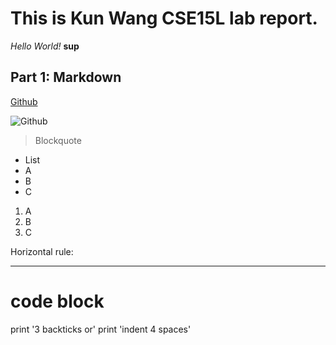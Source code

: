# This is Kun Wang CSE15L lab report.  
*Hello World!*
**sup**
## Part 1: Markdown
[Github](http://github.com)

![Github](http://upload.wikimedia.org/wikipedia/commons/9/91/Octicons-mark-github.svg/a.png)
> Blockquote

* List
* A
* B
* C

1.  A
2.  B
3.  C

Horizontal rule: 

---

# code block
print '3 backticks or'
print 'indent 4 spaces'
